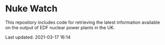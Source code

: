 # Nuke Watch

This repository includes code for retrieving the latest information available on the output of EDF nuclear power plants in the UK.

Last updated: 2021-03-17 16:14